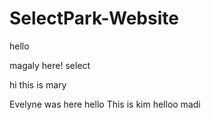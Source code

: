 # SelectPark-Website

hello

magaly here!
select

hi this is mary

Evelyne was here
hello
This is kim
helloo
madi
